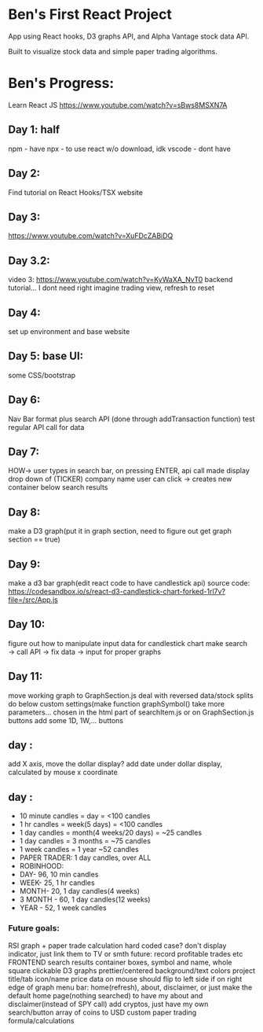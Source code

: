 # Ben's First React Project

App using React hooks, D3 graphs API, and Alpha Vantage stock data API. 

Built to visualize stock data and simple paper trading algorithms.

# Ben's Progress:
Learn React JS 
https://www.youtube.com/watch?v=sBws8MSXN7A
## Day 1: half
npm - have
npx - to use react w/o download, idk
vscode - dont have
## Day 2: 
Find tutorial on React Hooks/TSX website
## Day 3: 
https://www.youtube.com/watch?v=XuFDcZABiDQ
## Day 3.2: 
video 3: https://www.youtube.com/watch?v=KyWaXA_NvT0
backend tutorial… I dont need right
imagine trading view, refresh to reset
## Day 4: 
set up environment and base website
## Day 5: base UI: 
some CSS/bootstrap
## Day 6:
Nav Bar format plus search API (done through addTransaction function)
test regular API call for data
## Day 7:
HOW→ user types in search bar, on pressing ENTER, api call made
display drop down of (TICKER) company name
user can click → creates new container below search results
## Day 8:
make a D3 graph(put it in graph section, need to figure out get graph section == true)
## Day 9:
make a d3 bar graph(edit react code to have candlestick api)
source code: https://codesandbox.io/s/react-d3-candlestick-chart-forked-1rl7v?file=/src/App.js
## Day 10:
figure out how to manipulate input data for candlestick chart
make search → call API → fix data → input for proper graphs
## Day 11:
move working graph to GraphSection.js
deal with reversed data/stock splits
do below custom settings(make function graphSymbol() take more parameters… chosen in the html part of searchItem.js or on GraphSection.js buttons
add some 1D, 1W,... buttons
## day :
add X axis, move the dollar display?
add date under dollar display, calculated by mouse x coordinate
## day :
* 10 minute candles = day = <100 candles
* 1 hr candles = week(5 days) = <100 candles
* 1 day candles = month(4 weeks/20 days) = ~25 candles
* 1 day candles = 3 months = ~75 candles
* 1 week candles = 1 year ~52 candles
* PAPER TRADER: 1 day candles, over ALL
* ROBINHOOD:
 * DAY- 96, 10 min candles
 * WEEK- 25, 1 hr candles
 * MONTH- 20, 1 day candles(4 weeks)
 * 3 MONTH - 60, 1 day candles(12 weeks)
 * YEAR - 52, 1 week candles


### Future goals:
RSI graph + paper trade calculation
hard coded case?
don't display indicator, just link them to TV or smth
future: record profitable trades etc
FRONTEND
search results 
container boxes, symbol and name, whole square clickable
D3 graphs prettier/centered
background/text colors
project title/tab icon/name
price data on mouse should flip to left side if on right edge of graph
menu bar: home(refresh), about, disclaimer, 
or just make the default home page(nothing searched) to have my about and disclaimer(instead of SPY call)
add cryptos, just have my own search/button array of coins to USD
custom paper trading formula/calculations
